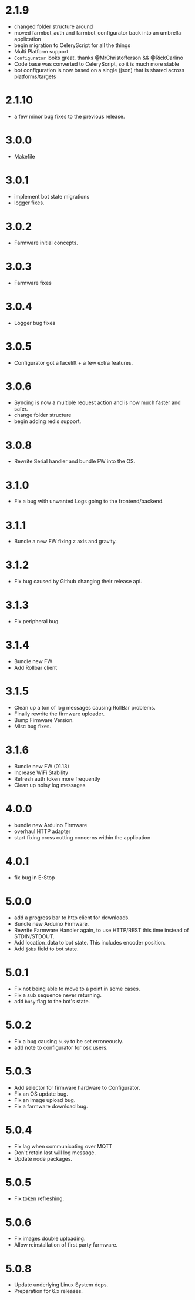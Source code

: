 # 2.1.9
* changed folder structure around
* moved farmbot_auth and farmbot_configurator back into an umbrella application
* begin migration to CeleryScript for all the things
* Multi Platform support
* `Configurator` looks great. thanks @MrChristofferson && @RickCarlino
* Code base was converted to CeleryScript, so it is much more stable
* bot configuration is now based on a single (json) that is shared across platforms/targets

# 2.1.10
* a few minor bug fixes to the previous release.

# 3.0.0
* Makefile

# 3.0.1
* implement bot state migrations
* logger fixes.

# 3.0.2
* Farmware initial concepts.

# 3.0.3
* Farmware fixes

# 3.0.4
* Logger bug fixes

# 3.0.5
* Configurator got a facelift + a few extra features.

# 3.0.6
* Syncing is now a multiple request action and is now much faster and safer.
* change folder structure
* begin adding redis support.

# 3.0.8
* Rewrite Serial handler and bundle FW into the OS.

# 3.1.0
* Fix a bug with unwanted Logs going to the frontend/backend.

# 3.1.1
* Bundle a new FW fixing z axis and gravity.

# 3.1.2
* Fix bug caused by Github changing their release api.

# 3.1.3
* Fix peripheral bug.

# 3.1.4
* Bundle new FW
* Add Rollbar client

# 3.1.5
* Clean up a ton of log messages causing RollBar problems.
* Finally rewrite the firmware uploader.
* Bump Firmware Version.
* Misc bug fixes.

# 3.1.6
* Bundle new FW (01.13)
* Increase WiFi Stability
* Refresh auth token more frequently
* Clean up noisy log messages

# 4.0.0
* bundle new Arduino Firmware
* overhaul HTTP adapter
* start fixing cross cutting concerns within the application

# 4.0.1
* fix bug in E-Stop

# 5.0.0
* add a progress bar to http client for downloads.
* Bundle new Arduino Firmware.
* Rewrite Farmware Handler again, to use HTTP/REST this time instead of STDIN/STDOUT.
* Add location_data to bot state. This includes encoder position.
* Add `jobs` field to bot state.

# 5.0.1
* Fix not being able to move to a point in some cases.
* Fix a sub sequence never returning.
* add `busy` flag to the bot's state.

# 5.0.2
* Fix a bug causing `busy` to be set erroneously.
* add note to configurator for osx users.

# 5.0.3
* Add selector for firmware hardware to Configurator.
* Fix an OS update bug.
* Fix an image upload bug.
* Fix a farmware download bug.

# 5.0.4
* Fix lag when communicating over MQTT
* Don't retain last will log message.
* Update node packages.

# 5.0.5
* Fix token refreshing.

# 5.0.6
* Fix images double uploading.
* Allow reinstallation of first party farmware.

# 5.0.8
* Update underlying Linux System deps.
* Preparation for 6.x releases.
